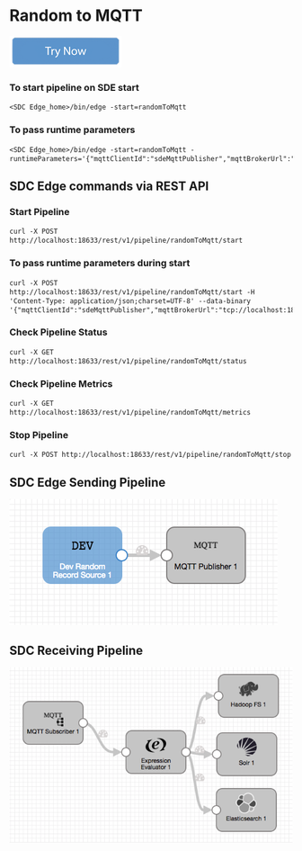 # Random to MQTT

[![Try Now](../trynow.png)](http://localhost:18630?pipelineTitle=randomToMqtt&importPipelineFromUrl=https://github.com/streamsets/datacollector-edge/blob/master/resources/samplePipelines/randomToMqtt/pipeline.json)

### To start pipeline on SDE start

    <SDC Edge_home>/bin/edge -start=randomToMqtt

### To pass runtime parameters

    <SDC Edge_home>/bin/edge -start=randomToMqtt -runtimeParameters='{"mqttClientId":"sdeMqttPublisher","mqttBrokerUrl":"tcp://localhost:1883","mqttTopic":"sample"}'

## SDC Edge commands via REST API

### Start Pipeline
    curl -X POST http://localhost:18633/rest/v1/pipeline/randomToMqtt/start

### To pass runtime parameters during start
    curl -X POST http://localhost:18633/rest/v1/pipeline/randomToMqtt/start -H 'Content-Type: application/json;charset=UTF-8' --data-binary '{"mqttClientId":"sdeMqttPublisher","mqttBrokerUrl":"tcp://localhost:1883","mqttTopic":"sample"}'

### Check Pipeline Status
    curl -X GET http://localhost:18633/rest/v1/pipeline/randomToMqtt/status

### Check Pipeline Metrics
    curl -X GET http://localhost:18633/rest/v1/pipeline/randomToMqtt/metrics

### Stop Pipeline
    curl -X POST http://localhost:18633/rest/v1/pipeline/randomToMqtt/stop


## SDC Edge Sending Pipeline

![Image of SDC Edge Sending Pipeline](edge.png)


## SDC Receiving Pipeline

![Image of SDC Receiving Pipeline](sdcmqtt.png)
